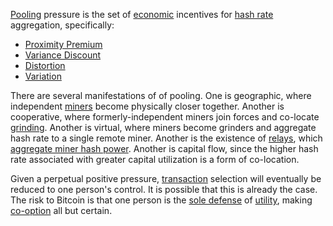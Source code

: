 [Pooling](Glossary#pooling) pressure is the set of [economic](Glossary#economic) incentives for [hash rate](Glossary#hash-rate) aggregation, specifically:

* [Proximity Premium](Proximity-Premium-Flaw)
* [Variance Discount](Variance-Discount-Flaw)
* [Distortion](Glossary#distortion)
* [Variation](Glossary#variation)

There are several manifestations of of pooling. One is geographic, where independent [miners](Glossary#miner) become physically closer together. Another is cooperative, where formerly-independent miners join forces and co-locate [grinding](Glossary#grinding). Another is virtual, where miners become grinders and aggregate hash rate to a single remote miner. Another is the existence of [relays](Glossary#relays), which [aggregate miner hash power](Relay-Fallacy). Another is capital flow, since the higher hash rate associated with greater capital utilization is a form of co-location. 

Given a perpetual positive pressure, [transaction](Glossary#transaction) selection will eventually be reduced to one person's control. It is possible that this is already the case. The risk to Bitcoin is that one person is the [sole defense](Risk-Sharing-Principle) of [utility](Glossary#utility), making [co-option](Glossary#co-option) all but certain.
